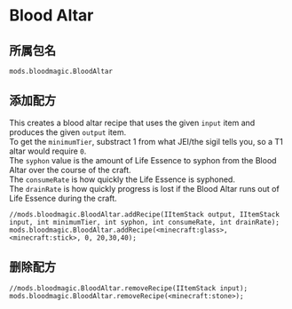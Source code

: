 # Blood Altar

## 所属包名

`mods.bloodmagic.BloodAltar`

## 添加配方

This creates a blood altar recipe that uses the given `input` item and produces the given `output` item.  
To get the `minimumTier`, substract 1 from what JEI/the sigil tells you, so a T1 altar would require `0`.  
The `syphon` value is the amount of Life Essence to syphon from the Blood Altar over the course of the craft.  
The `consumeRate` is how quickly the Life Essence is syphoned.  
The `drainRate` is how quickly progress is lost if the Blood Altar runs out of Life Essence during the craft.

```zenscript
//mods.bloodmagic.BloodAltar.addRecipe(IItemStack output, IItemStack input, int minimumTier, int syphon, int consumeRate, int drainRate);
mods.bloodmagic.BloodAltar.addRecipe(<minecraft:glass>, <minecraft:stick>, 0, 20,30,40);
```

## 删除配方

```zenscript
//mods.bloodmagic.BloodAltar.removeRecipe(IItemStack input);
mods.bloodmagic.BloodAltar.removeRecipe(<minecraft:stone>);
```